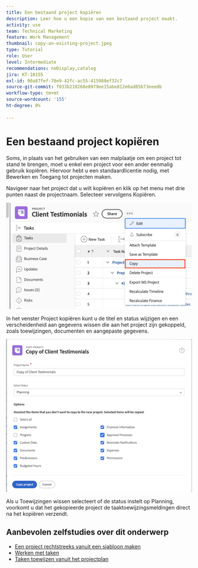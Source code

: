 ```yaml
---
title: Een bestaand project kopiëren
description: Leer hoe u een kopie van een bestaand project maakt.
activity: use
team: Technical Marketing
feature: Work Management
thumbnail: copy-an-existing-project.jpeg
type: Tutorial
role: User
level: Intermediate
recommendations: noDisplay,catalog
jira: KT-10155
exl-id: 90a87fef-70e9-42fc-ac55-415980ef32c7
source-git-commit: f033b210268e8979ee15abe812e6ad85673eeedb
workflow-type: tm+mt
source-wordcount: '155'
ht-degree: 0%

---
```


# Een bestaand project kopiëren

Soms, in plaats van het gebruiken van een malplaatje om een project tot stand te brengen, moet u enkel een project voor een ander eenmalig gebruik kopiëren. Hiervoor hebt u een standaardlicentie nodig, met Bewerken en Toegang tot projecten maken.

Navigeer naar het project dat u wilt kopiëren en klik op het menu met drie punten naast de projectnaam. Selecteer vervolgens Kopiëren.

![ het menuoptie van het het project van het Exemplaar ](assets/copy-existing-01.png)

In het venster Project kopiëren kunt u de titel en status wijzigen en een verscheidenheid aan gegevens wissen die aan het project zijn gekoppeld, zoals toewijzingen, documenten en aangepaste gegevens.

![ het projectopties van het Exemplaar ](assets/copy-existing-02.png)

Als u Toewijzingen wissen selecteert of de status instelt op Planning, voorkomt u dat het gekopieerde project de taaktoewijzingsmeldingen direct na het kopiëren verzendt.

## Aanbevolen zelfstudies over dit onderwerp

* [Een project rechtstreeks vanuit een sjabloon maken](/help/manage-work/create-and-manage-project-templates/create-a-project-directly-from-a-template.md)
* [Werken met taken](/help/manage-work/tasks/work-with-tasks.md)
* [Taken toewijzen vanuit het projectplan](/help/manage-work/tasks/assign-tasks-from-the-project-plan.md)

